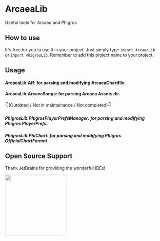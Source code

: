 # ArcaeaLib
Useful tools for Arcaea and Phigros
<br/>
## How to use
It's free for you to use it in your project. Just simply type
`
import ArcaeaLib
`
or 
`
import PhigrosLib
`. Remember to add this project name to your project.
## Usage
#### ArcaeaLib.Aff: for parsing and modifying ArcaeaChartfile.
#### ArcaeaLib.ArcaeaSongs: for parsing Arcaea Assets dir.
👇(Outdated / Not in maintainance / Not completed)👇
##### PhigrosLib.PhigrosPlayerPrefsManager: for parsing and modifying Phigros PlayerPrefs.
##### PhigrosLib.PhiChart: for parsing and modifying Phigros OfficialChartFormat.
## Open Source Support
Thank JetBrains for providing me wonderful IDEs!

[<img src="https://resources.jetbrains.com/storage/products/company/brand/logos/jb_beam.svg" width="200"/>](https://www.jetbrains.com/)
